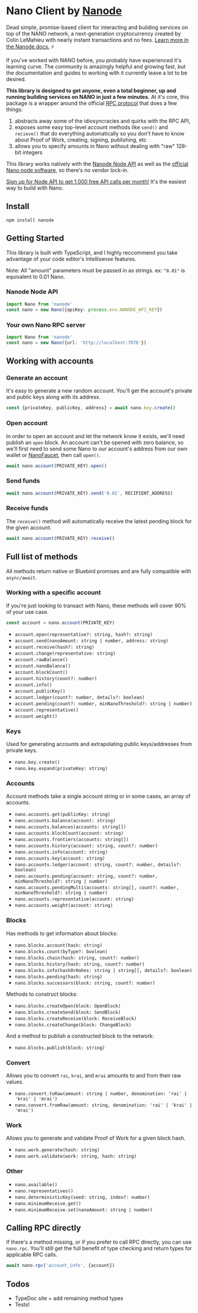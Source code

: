 # Nano Client by [Nanode](https://www.nanode.co/)

Dead simple, promise-based client for interacting and building services on top of the NANO network, a next-generation cryptocurrency created by Colin LeMahieu with nearly instant transactions and no fees. [Learn more in the Nanode docs.](https://www.nanode.co/docs) ⚡️

If you've worked with NANO before, you probably have experienced it's learning curve. The community is amazingly helpful and growing fast,
but the documentation and guides to working with it currently leave a lot to be desired.

**This library is designed to get anyone, even a total beginner, up and running building services on NANO in just a few minutes.** At it's core,
this package is a wrapper around the official [RPC protocol](https://github.com/nanocurrency/raiblocks/wiki/RPC-protocol) that does a few things:

1. abstracts away some of the idiosyncracies and quirks with the RPC API,
2. exposes some easy top-level account methods like `send()` and `recieve()` that do everything automatically so you don't have to know about Proof of Work, creating, signing, publishing, etc
3. allows you to specify amounts in Nano without dealing with "raw" 128-bit integers

This library works natively with the [Nanode Node API](https://www.nanode.co/node-api) as well as the [official Nano node software](https://github.com/nanocurrency/raiblocks), so there's no vendor lock-in.

[Sign up for Node API to get 1,000 free API calls per month!](https://www.nanode.co/node-api) It's the easiest way to build with Nano.

## Install

`npm install nanode`

## Getting Started

This library is built with TypeScript, and I highly reccommend you take advantage of your code editor's Intellisense features.

Note: All "amount" parameters must be passed in as strings. ex: `"0.01"` is equivalent to 0.01 Nano.

### Nanode Node API

```typescript
import Nano from 'nanode'
const nano = new Nano({apiKey: process.env.NANODE_API_KEY})
```

### Your own Nano RPC server

```typescript
import Nano from 'nanode'
const nano = new Nano({url: 'http://localhost:7076'})
```

## Working with accounts

### Generate an account

It's easy to generate a new random account. You'll get the account's private and public keys along with its address.

```typescript
const {privateKey, publicKey, address} = await nano.key.create()
```

### Open account

In order to open an account and let the network know it exists, we'll need publish an `open` block. An account can't be opened with zero balance, so we'll first need to send some Nano to our account's address from our own wallet or [NanoFaucet](https://www.nanofaucet.org/), then call `open()`.

```typescript
await nano.account(PRIVATE_KEY).open()
```

### Send funds

```typescript
await nano.account(PRIVATE_KEY).send('0.01', RECIPIENT_ADDRESS)
```

### Receive funds

The `receive()` method will automatically receive the latest pending block for the given account.

```typescript
await nano.account(PRIVATE_KEY).receive()
```

## Full list of methods

All methods return native or Bluebird promises and are fully compatible with `async/await`.

### Working with a specific account

If you're just looking to transact with Nano, these methods will cover 90% of your use case.

```typescript
const account = nano.account(PRIVATE_KEY)
```

* `account.open(representative?: string, hash?: string)`
* `account.send(nanoAmount: string | number, address: string)`
* `account.receive(hash?: string)`
* `account.change(representative: string)`
* `account.rawBalance()`
* `account.nanoBalance()`
* `account.blockCount()`
* `account.history(count?: number)`
* `account.info()`
* `account.publicKey()`
* `account.ledger(count?: number, details?: boolean)`
* `account.pending(count?: number, minNanoThreshold?: string | number)`
* `account.representative()`
* `account.weight()`

### Keys

Used for generating accounts and extrapolating public keys/addresses from private keys.

* `nano.key.create()`
* `nano.key.expand(privateKey: string)`

### Accounts

Account methods take a single account string or in some cases, an array of accounts.

* `nano.accounts.get(publicKey: string)`
* `nano.accounts.balance(account: string)`
* `nano.accounts.balances(accounts: string[])`
* `nano.accounts.blockCount(account: string)`
* `nano.accounts.frontiers(accounts: string[])`
* `nano.accounts.history(account: string, count?: number)`
* `nano.accounts.info(account: string)`
* `nano.accounts.key(account: string)`
* `nano.accounts.ledger(account: string, count?: number, details?: boolean)`
* `nano.accounts.pending(account: string, count?: number, minNanoThreshold?: string | number)`
* `nano.accounts.pendingMulti(accounts: string[], count?: number, minNanoThreshold?: string | number)`
* `nano.accounts.representative(account: string)`
* `nano.accounts.weight(account: string)`

### Blocks

Has methods to get information about blocks:

* `nano.blocks.account(hash: string)`
* `nano.blocks.count(byType?: boolean)`
* `nano.blocks.chain(hash: string, count?: number)`
* `nano.blocks.history(hash: string, count?: number)`
* `nano.blocks.info(hashOrHahes: string | string[], details?: boolean)`
* `nano.blocks.pending(hash: string)`
* `nano.blocks.successors(block: string, count?: number)`

Methods to construct blocks:

* `nano.blocks.createOpen(block: OpenBlock)`
* `nano.blocks.createSend(block: SendBlock)`
* `nano.blocks.createReceive(block: ReceiveBlock)`
* `nano.blocks.createChange(block: ChangeBlock)`

And a method to publish a constructed block to the network:

* `nano.blocks.publish(block: string)`

### Convert

Allows you to convert `rai`, `krai`, and `mrai` amounts to and from their raw values.

* `nano.convert.toRaw(amount: string | number, denomination: 'rai' | 'krai' | 'mrai')`
* `nano.convert.fromRaw(amount: string, denomination: 'rai' | 'krai' | 'mrai')`

### Work

Allows you to generate and validate Proof of Work for a given block hash.

* `nano.work.generate(hash: string)`
* `nano.work.validate(work: string, hash: string)`

### Other

* `nano.available()`
* `nano.representatives()`
* `nano.deterministicKey(seed: string, index?: number)`
* `nano.minimumReceive.get()`
* `nano.minimumReceive.set(nanoAmount: string | number)`

## Calling RPC directly

If there's a method missing, or if you prefer to call RPC directly, you can use `nano.rpc`. You'll still get the full benefit of type checking and return types for applicable RPC calls.

```typescript
await nano.rpc('account_info', {account})
```

## Todos

* TypeDoc site + add remaining method types
* Tests!
